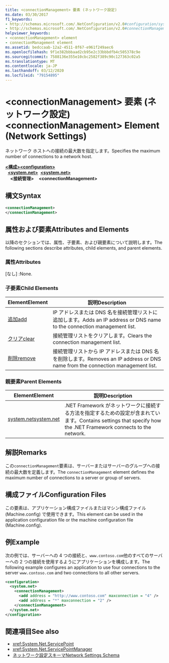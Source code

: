 ```yaml
---
title: <connectionManagement> 要素 (ネットワーク設定)
ms.date: 03/30/2017
f1_keywords:
- http://schemas.microsoft.com/.NetConfiguration/v2.0#configuration/system.net/connectionManagement
- http://schemas.microsoft.com/.NetConfiguration/v2.0#connectionManagement
helpviewer_keywords:
- <connectionManagement> element
- connectionManagement element
ms.assetid: bedccaab-12a2-4511-8f67-e961f249aec6
ms.openlocfilehash: 9f1e382bbbaad2cb95e2c33bbbdfb4c505378c9e
ms.sourcegitcommit: 7588136e355e10cbc2582f389c90c127363c02a5
ms.translationtype: MT
ms.contentlocale: ja-JP
ms.lasthandoff: 03/12/2020
ms.locfileid: "79154895"
---
```

# <a name="connectionmanagement-element-network-settings"></a><span data-ttu-id="6c417-102">\<connectionManagement> 要素 (ネットワーク設定)</span><span class="sxs-lookup"><span data-stu-id="6c417-102">\<connectionManagement> Element (Network Settings)</span></span>
<span data-ttu-id="6c417-103">ネットワーク ホストへの接続の最大数を指定します。</span><span class="sxs-lookup"><span data-stu-id="6c417-103">Specifies the maximum number of connections to a network host.</span></span>  

<span data-ttu-id="6c417-104">[**\<構成>**](../configuration-element.md)</span><span class="sxs-lookup"><span data-stu-id="6c417-104">[**\<configuration>**](../configuration-element.md)</span></span>\
<span data-ttu-id="6c417-105">&nbsp;&nbsp;[**\<system.net>**](system-net-element-network-settings.md)</span><span class="sxs-lookup"><span data-stu-id="6c417-105">&nbsp;&nbsp;[**\<system.net>**](system-net-element-network-settings.md)</span></span>\
<span data-ttu-id="6c417-106">&nbsp;&nbsp;&nbsp;&nbsp;**\<接続管理>**</span><span class="sxs-lookup"><span data-stu-id="6c417-106">&nbsp;&nbsp;&nbsp;&nbsp;**\<connectionManagement>**</span></span>

## <a name="syntax"></a><span data-ttu-id="6c417-107">構文</span><span class="sxs-lookup"><span data-stu-id="6c417-107">Syntax</span></span>  
  
```xml  
<connectionManagement>
</connectionManagement>  
```  
  
## <a name="attributes-and-elements"></a><span data-ttu-id="6c417-108">属性および要素</span><span class="sxs-lookup"><span data-stu-id="6c417-108">Attributes and Elements</span></span>  
 <span data-ttu-id="6c417-109">以降のセクションでは、属性、子要素、および親要素について説明します。</span><span class="sxs-lookup"><span data-stu-id="6c417-109">The following sections describe attributes, child elements, and parent elements.</span></span>  
  
### <a name="attributes"></a><span data-ttu-id="6c417-110">属性</span><span class="sxs-lookup"><span data-stu-id="6c417-110">Attributes</span></span>  
 <span data-ttu-id="6c417-111">[なし] :</span><span class="sxs-lookup"><span data-stu-id="6c417-111">None.</span></span>  
  
### <a name="child-elements"></a><span data-ttu-id="6c417-112">子要素</span><span class="sxs-lookup"><span data-stu-id="6c417-112">Child Elements</span></span>  
  
|<span data-ttu-id="6c417-113">**Element**</span><span class="sxs-lookup"><span data-stu-id="6c417-113">**Element**</span></span>|<span data-ttu-id="6c417-114">**説明**</span><span class="sxs-lookup"><span data-stu-id="6c417-114">**Description**</span></span>|  
|-----------------|---------------------|  
|[<span data-ttu-id="6c417-115">追加</span><span class="sxs-lookup"><span data-stu-id="6c417-115">add</span></span>](add-element-for-connectionmanagement-network-settings.md)|<span data-ttu-id="6c417-116">IP アドレスまたは DNS 名を接続管理リストに追加します。</span><span class="sxs-lookup"><span data-stu-id="6c417-116">Adds an IP address or DNS name to the connection management list.</span></span>|  
|[<span data-ttu-id="6c417-117">クリア</span><span class="sxs-lookup"><span data-stu-id="6c417-117">clear</span></span>](clear-element-for-connectionmanagement-network-settings.md)|<span data-ttu-id="6c417-118">接続管理リストをクリアします。</span><span class="sxs-lookup"><span data-stu-id="6c417-118">Clears the connection management list.</span></span>|  
|[<span data-ttu-id="6c417-119">削除</span><span class="sxs-lookup"><span data-stu-id="6c417-119">remove</span></span>](remove-element-for-connectionmanagement-network-settings.md)|<span data-ttu-id="6c417-120">接続管理リストから IP アドレスまたは DNS 名を削除します。</span><span class="sxs-lookup"><span data-stu-id="6c417-120">Removes an IP address or DNS name from the connection management list.</span></span>|  
  
### <a name="parent-elements"></a><span data-ttu-id="6c417-121">親要素</span><span class="sxs-lookup"><span data-stu-id="6c417-121">Parent Elements</span></span>  
  
|<span data-ttu-id="6c417-122">**Element**</span><span class="sxs-lookup"><span data-stu-id="6c417-122">**Element**</span></span>|<span data-ttu-id="6c417-123">**説明**</span><span class="sxs-lookup"><span data-stu-id="6c417-123">**Description**</span></span>|  
|-----------------|---------------------|  
|[<span data-ttu-id="6c417-124">system.net</span><span class="sxs-lookup"><span data-stu-id="6c417-124">system.net</span></span>](system-net-element-network-settings.md)|<span data-ttu-id="6c417-125">.NET Framework がネットワークに接続する方法を指定するための設定が含まれています。</span><span class="sxs-lookup"><span data-stu-id="6c417-125">Contains settings that specify how the .NET Framework connects to the network.</span></span>|  
  
## <a name="remarks"></a><span data-ttu-id="6c417-126">解説</span><span class="sxs-lookup"><span data-stu-id="6c417-126">Remarks</span></span>  
 <span data-ttu-id="6c417-127">この`connectionManagement`要素は、サーバーまたはサーバーのグループへの接続の最大数を定義します。</span><span class="sxs-lookup"><span data-stu-id="6c417-127">The `connectionManagement` element defines the maximum number of connections to a server or group of servers.</span></span>  
  
## <a name="configuration-files"></a><span data-ttu-id="6c417-128">構成ファイル</span><span class="sxs-lookup"><span data-stu-id="6c417-128">Configuration Files</span></span>  
 <span data-ttu-id="6c417-129">この要素は、アプリケーション構成ファイルまたはマシン構成ファイル (Machine.config) で使用できます。</span><span class="sxs-lookup"><span data-stu-id="6c417-129">This element can be used in the application configuration file or the machine configuration file (Machine.config).</span></span>  
  
## <a name="example"></a><span data-ttu-id="6c417-130">例</span><span class="sxs-lookup"><span data-stu-id="6c417-130">Example</span></span>  
 <span data-ttu-id="6c417-131">次の例では、サーバーへの 4 つの接続と、`www.contoso.com`他のすべてのサーバーへの 2 つの接続を使用するようにアプリケーションを構成します。</span><span class="sxs-lookup"><span data-stu-id="6c417-131">The following example configures an application to use four connections to the server `www.contoso.com` and two connections to all other servers.</span></span>  
  
```xml  
<configuration>  
  <system.net>  
    <connectionManagement>  
      <add address = "http://www.contoso.com" maxconnection = "4" />  
      <add address = "*" maxconnection = "2" />  
    </connectionManagement>  
  </system.net>  
</configuration>  
```  
  
## <a name="see-also"></a><span data-ttu-id="6c417-132">関連項目</span><span class="sxs-lookup"><span data-stu-id="6c417-132">See also</span></span>

- <xref:System.Net.ServicePoint>
- <xref:System.Net.ServicePointManager>
- [<span data-ttu-id="6c417-133">ネットワーク設定スキーマ</span><span class="sxs-lookup"><span data-stu-id="6c417-133">Network Settings Schema</span></span>](index.md)
